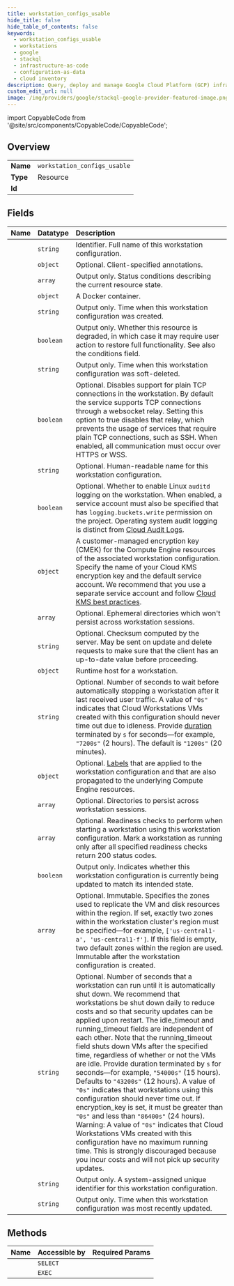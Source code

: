 ```yaml
---
title: workstation_configs_usable
hide_title: false
hide_table_of_contents: false
keywords:
  - workstation_configs_usable
  - workstations
  - google    
  - stackql
  - infrastructure-as-code
  - configuration-as-data
  - cloud inventory
description: Query, deploy and manage Google Cloud Platform (GCP) infrastructure and resources using SQL
custom_edit_url: null
image: /img/providers/google/stackql-google-provider-featured-image.png
---
```


import CopyableCode from '@site/src/components/CopyableCode/CopyableCode';




## Overview
<table><tbody>
<tr><td><b>Name</b></td><td><code>workstation_configs_usable</code></td></tr>
<tr><td><b>Type</b></td><td>Resource</td></tr>
<tr><td><b>Id</b></td><td><CopyableCode code="workstations.workstation_configs_usable" /></td></tr>
</tbody></table>

## Fields
| Name | Datatype | Description |
|:-----|:---------|:------------|
| <CopyableCode code="name" /> | `string` | Identifier. Full name of this workstation configuration. |
| <CopyableCode code="annotations" /> | `object` | Optional. Client-specified annotations. |
| <CopyableCode code="conditions" /> | `array` | Output only. Status conditions describing the current resource state. |
| <CopyableCode code="container" /> | `object` | A Docker container. |
| <CopyableCode code="createTime" /> | `string` | Output only. Time when this workstation configuration was created. |
| <CopyableCode code="degraded" /> | `boolean` | Output only. Whether this resource is degraded, in which case it may require user action to restore full functionality. See also the conditions field. |
| <CopyableCode code="deleteTime" /> | `string` | Output only. Time when this workstation configuration was soft-deleted. |
| <CopyableCode code="disableTcpConnections" /> | `boolean` | Optional. Disables support for plain TCP connections in the workstation. By default the service supports TCP connections through a websocket relay. Setting this option to true disables that relay, which prevents the usage of services that require plain TCP connections, such as SSH. When enabled, all communication must occur over HTTPS or WSS. |
| <CopyableCode code="displayName" /> | `string` | Optional. Human-readable name for this workstation configuration. |
| <CopyableCode code="enableAuditAgent" /> | `boolean` | Optional. Whether to enable Linux `auditd` logging on the workstation. When enabled, a service account must also be specified that has `logging.buckets.write` permission on the project. Operating system audit logging is distinct from [Cloud Audit Logs](https://cloud.google.com/workstations/docs/audit-logging). |
| <CopyableCode code="encryptionKey" /> | `object` | A customer-managed encryption key (CMEK) for the Compute Engine resources of the associated workstation configuration. Specify the name of your Cloud KMS encryption key and the default service account. We recommend that you use a separate service account and follow [Cloud KMS best practices](https://cloud.google.com/kms/docs/separation-of-duties). |
| <CopyableCode code="ephemeralDirectories" /> | `array` | Optional. Ephemeral directories which won't persist across workstation sessions. |
| <CopyableCode code="etag" /> | `string` | Optional. Checksum computed by the server. May be sent on update and delete requests to make sure that the client has an up-to-date value before proceeding. |
| <CopyableCode code="host" /> | `object` | Runtime host for a workstation. |
| <CopyableCode code="idleTimeout" /> | `string` | Optional. Number of seconds to wait before automatically stopping a workstation after it last received user traffic. A value of `"0s"` indicates that Cloud Workstations VMs created with this configuration should never time out due to idleness. Provide [duration](https://developers.google.com/protocol-buffers/docs/reference/google.protobuf#duration) terminated by `s` for seconds—for example, `"7200s"` (2 hours). The default is `"1200s"` (20 minutes). |
| <CopyableCode code="labels" /> | `object` | Optional. [Labels](https://cloud.google.com/workstations/docs/label-resources) that are applied to the workstation configuration and that are also propagated to the underlying Compute Engine resources. |
| <CopyableCode code="persistentDirectories" /> | `array` | Optional. Directories to persist across workstation sessions. |
| <CopyableCode code="readinessChecks" /> | `array` | Optional. Readiness checks to perform when starting a workstation using this workstation configuration. Mark a workstation as running only after all specified readiness checks return 200 status codes. |
| <CopyableCode code="reconciling" /> | `boolean` | Output only. Indicates whether this workstation configuration is currently being updated to match its intended state. |
| <CopyableCode code="replicaZones" /> | `array` | Optional. Immutable. Specifies the zones used to replicate the VM and disk resources within the region. If set, exactly two zones within the workstation cluster's region must be specified—for example, `['us-central1-a', 'us-central1-f']`. If this field is empty, two default zones within the region are used. Immutable after the workstation configuration is created. |
| <CopyableCode code="runningTimeout" /> | `string` | Optional. Number of seconds that a workstation can run until it is automatically shut down. We recommend that workstations be shut down daily to reduce costs and so that security updates can be applied upon restart. The idle_timeout and running_timeout fields are independent of each other. Note that the running_timeout field shuts down VMs after the specified time, regardless of whether or not the VMs are idle. Provide duration terminated by `s` for seconds—for example, `"54000s"` (15 hours). Defaults to `"43200s"` (12 hours). A value of `"0s"` indicates that workstations using this configuration should never time out. If encryption_key is set, it must be greater than `"0s"` and less than `"86400s"` (24 hours). Warning: A value of `"0s"` indicates that Cloud Workstations VMs created with this configuration have no maximum running time. This is strongly discouraged because you incur costs and will not pick up security updates. |
| <CopyableCode code="uid" /> | `string` | Output only. A system-assigned unique identifier for this workstation configuration. |
| <CopyableCode code="updateTime" /> | `string` | Output only. Time when this workstation configuration was most recently updated. |
## Methods
| Name | Accessible by | Required Params |
|:-----|:--------------|:----------------|
| <CopyableCode code="list_usable" /> | `SELECT` | <CopyableCode code="locationsId, projectsId, workstationClustersId" /> |
| <CopyableCode code="_list_usable" /> | `EXEC` | <CopyableCode code="locationsId, projectsId, workstationClustersId" /> |
